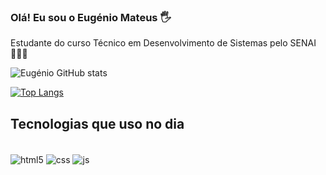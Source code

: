 
### Olá! Eu sou o Eugénio Mateus 🖐️

Estudante do curso Técnico em Desenvolvimento de Sistemas pelo SENAI 🧑🏿‍🎓

![Eugénio GitHub stats](https://github-readme-stats.vercel.app/api?username=EuGenio00&show_icons=true&theme=onedark)

[![Top Langs](https://github-readme-stats.vercel.app/api/top-langs/?username=EuGenio00&layout=compact)](https://github.com/anuraghazra/github-readme-stats)

## Tecnologias que uso no dia 


<div style="display: inline_block"><br/>
<img align="center" alt="html5" src="https://img.shields.io/badge/HTML5-E34F26?style=for-the-badge&logo=html5&logoColor=white" />
<img align="center" alt="css" src="https://img.shields.io/badge/CSS-239120?&style=for-the-badge&logo=css3&logoColor=white" />
<img align="center" alt="js" src="https://img.shields.io/badge/JavaScript-F7DF1E?style=for-the-badge&logo=javascript&logoColor=black" />
</div><br/>
